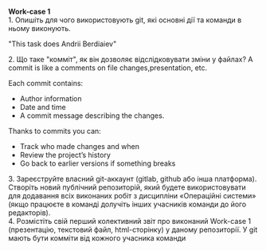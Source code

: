 **Work-case 1**  
1\. Опишіть для чого використовують git, які основні дії та команди в ньому виконують.  

"This task does Andrii Berdiaiev"

2\. Що таке "комміт", як він дозволяє відслідковувати зміни у файлах?
A commit is like a comments on file changes,presentation, etc.

Each commit contains:
- Author information
 - Date and time 
 - A commit message describing the changes.
   
Thanks to commits you can:

- Track who made changes and when
- Review the project’s history
- Go back to earlier versions if something breaks

3\. Зареєструйте власний git-аккаунт (gitlab, github або інша платформа).  
Створіть новий публічний репозиторій, який будете використовувати для додавання всіх виконаних робіт з дисципліни «Операційні системи» (якщо працюєте в команді долучіть інших учасників команди до його редакторів).  
4\. Розмістіть свій перший колективний звіт про виконаний Work-case 1 (презентацію, текстовий файл, html-сторінку) у даному репозиторії. У git мають бути комміти від кожного учасника команди  
